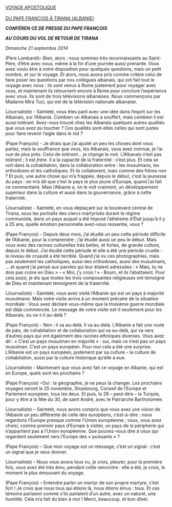 [VOYAGE APOSTOLIQUE \
\
DU PAPE FRANÇOIS À TIRANA (ALBANIE)](/content/francesco/fr/travels/2014/outside/documents/papa-francesco-albania.html)

***CONFÉREN*** ***CE DE PRESSE DU PAPE FRANÇOIS***

***AU COURS DU VOL DE RETOUR DE TIRANA***

*Dimanche 21 septembre 2014*

(Père Lombardi)– Bien, alors : nous sommes très reconnaissants au Saint-Père, d’être avec nous, même à la fin d’une journée aussi prenante. Vous avez voulu être à notre disposition pour quelques questions, mais un petit nombre, et sur le voyage. Et alors, nous avons pris comme critère celui de faire poser les questions par nos collègues albanais, qui ont fait tout le voyage avec nous : ils sont venus à Rome justement pour voyager avec vous, et maintenant ils retournent encore à Rome pour conclure l’expérience avec vous. Ils sont de trois télévisions albanaises. Nous commençons par Madame Mira Tuci, qui est de la télévision nationale albanaise.

(Journaliste) - Sainteté, vous êtes parti avec une idée dans l’esprit sur les Albanais, sur l’Albanie. Combien un Albanais a souffert, mais combien il est aussi tolérant. Avez-vous trouvé chez les Albanais quelques autres qualités que vous avez pu toucher ? Ces qualités sont-elles celles qui sont justes pour faire revenir l’aigle dans le nid ?

(Pape François) - Je dirais que j’ai ajusté un peu les choses dont vous parlez, mais la souffrance que vous, les Albanais, vous avez connue, je l’ai vue de plus près. Celui de *tolérant*… je change le mot. L’Albanais n’est pas *tolérant* ; il est *frère.* Il a la capacité de la fraternité : c’est plus. Et cela se voit dans la cohabitation, dans la collaboration entre : les musulmans, les orthodoxes et les catholiques. Et ils collaborent, mais comme des frères non ? Et puis, une autre chose qui m’a frappée, depuis le début, c’est la jeunesse du pays : on m’a dit que c’est le pays le plus jeune d’Europe, quand j’ai fait ce commentaire. Mais l’Albanie a, on le voit vraiment, un développement supérieur dans la culture et aussi dans la gouvernance, grâce à cette fraternité.

(Journaliste) - Sainteté, en vous déplaçant sur le boulevard central de Tirana, sous les portraits des clercs martyrisés durant le régime communiste, dans un pays auquel a été imposé l’athéisme d’État jusqu’à il y a 25 ans, quelle émotion personnelle avez-vous ressentie, vous ?

(Pape François) - Depuis deux mois, j’ai étudié un peu cette période difficile de l’Albanie, pour la comprendre ; j’ai étudié aussi un peu le début. Mais vous avez des racines culturelles très belles, et fortes, de grande culture, depuis le début. J’ai étudié cette période et elle a été une période cruelle : le niveau de cruauté a été terrible. Quand j’ai vu ces photographies, mais pas seulement les catholiques, aussi des orthodoxes, aussi des musulmans, … et quand j’ai pensé aux paroles qui leur étaient adressées : « Mais, tu ne dois pas croire en Dieu » – « Moi, j’y crois ! » ‑ Boum, et ils l’abattaient. Pour cela aussi, je dis que toutes les trois composantes religieuses ont témoigné de Dieu et maintenant témoignent de la fraternité.

(Journaliste) - Sainteté, vous avez visité l’Albanie qui est un pays à majorité musulmane. Mais votre visite arrive à un moment précaire de la situation mondiale : Vous avez déclaré vous-même que la troisième guerre mondiale est déjà commencée. Le message de votre visite est-il seulement pour les Albanais, ou va-t-il au-delà ?

(Pape François) - Non : il va au-delà. Il va au-delà. L’Albanie a fait une route de paix, de cohabitation et de collaboration qui va au-delà, qui va vers d’autres pays qui ont également des racines ethniques diverses. Vous avez dit : « C’est un pays musulman en majorité » : oui, mais ce n’est pas un pays musulman. C’est un pays européen. Pour moi cela a été une surprise. L’Albanie est un pays européen, justement par sa culture – la culture de cohabitation, aussi par la culture historique qu’elle a eue.

(Journaliste) - Maintenant que vous avez fait ce voyage en Albanie, qui est en Europe, quels sont les prochains ?

(Pape François) –Oui : la géographie, je ne peux la changer. Les prochains voyages seront le 25 novembre, Strasbourg, Conseil de l’Europe et Parlement européen, tous les deux. Et puis, le 28 – peut-être – la Turquie, pour y être à la fête du 30, de saint André, avec le Patriarche Bartholomée.

(Journaliste) – Sainteté, nous avons compris que vous avez une vision de l’Albanie un peu différente de celle des européens, c’est-à-dire : nous regardons l’Europe presque comme l’Union européenne ; vous, vous avez choisi, comme premier pays d’Europe à visiter, un pays de la périphérie qui n’appartient pas à l’Union européenne. Que pouvez-vous dire à ceux qui regardent seulement vers l’Europe des « puissants » ?

(Pape François) – Que mon voyage est un message, c’est un signal : c’est un signal que je veux donner.

(Journaliste) – Nous vous avons tous vu, je crois, pleurer, pour la première fois, vous avez été très ému, pendant cette rencontre : elle a été, je crois, le moment le plus émouvant du voyage.

(Pape François) – Entendre parler un martyr de son propre martyre, c’est fort ! Je crois que nous tous qui étions là, nous étions émus : tous. Et ces témoins parlaient comme s’ils parlaient d’un autre, avec un naturel, une humilité. Cela m’a fait du bien à moi ! Merci, beaucoup, et bon dîner.